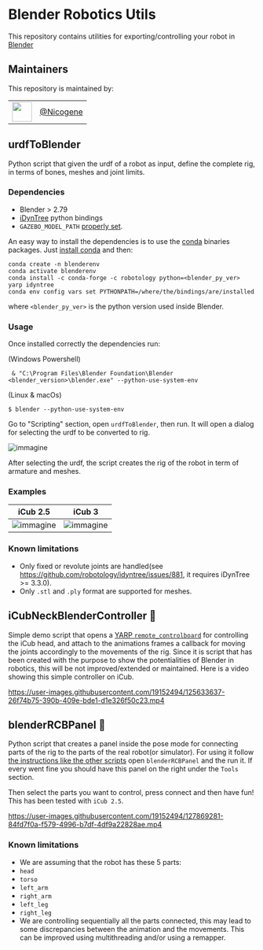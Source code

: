 # Blender Robotics Utils
This repository contains utilities for exporting/controlling your robot in [Blender](https://www.blender.org/)

## Maintainers
This repository is maintained by:

| | |
|:---:|:---:|
| [<img src="https://github.com/Nicogene.png" width="40">](https://github.com/niNicogenecogene) | [@Nicogene](https://github.com/Nicogene) |

## urdfToBlender
Python script that given the urdf of a robot as input, define the complete rig, in terms of bones, meshes and joint limits.
### Dependencies
- Blender > 2.79
- [iDynTree](https://github.com/robotology/idyntree) python bindings
- `GAZEBO_MODEL_PATH` [properly set](https://github.com/robotology/icub-models#use-the-models-with-gazebo).

An easy way to install the dependencies is to use the [conda](https://docs.conda.io/en/latest/) binaries packages.
Just [install conda](https://github.com/robotology/robotology-superbuild/blob/master/doc/install-miniforge.md) and then:

```
conda create -n blenderenv
conda activate blenderenv
conda install -c conda-forge -c robotology python=<blender_py_ver> yarp idyntree
conda env config vars set PYTHONPATH=/where/the/bindings/are/installed
```
where `<blender_py_ver>` is the python version used inside Blender.

### Usage
Once installed correctly the dependencies run:

(Windows Powershell)
```
 & "C:\Program Files\Blender Foundation\Blender <blender_version>\blender.exe" --python-use-system-env
```
(Linux & macOs)
```
$ blender --python-use-system-env
```

Go to "Scripting" section, open `urdfToBlender`, then run.
It will open a dialog for selecting the urdf to be converted to rig.

![immagine](https://user-images.githubusercontent.com/19152494/126337119-6b899183-1f2a-413c-8b88-4e5727818891.png)

After selecting the urdf, the script creates the rig of the robot in term of armature and meshes.

### Examples

|**iCub 2.5** | **iCub 3**|
|:---:|:---:|
| ![immagine](https://user-images.githubusercontent.com/19152494/126991916-39b97bd1-da3b-4114-8597-9d835ad835a1.png) | ![immagine](https://user-images.githubusercontent.com/19152494/126991957-feb4eb6b-5ae0-4d3b-bfef-4ec05a5eaf10.png) |


### Known limitations
- Only fixed or revolute joints are handled(see https://github.com/robotology/idyntree/issues/881, it requires iDynTree >= 3.3.0).
- Only `.stl` and `.ply` format are supported for meshes.

## iCubNeckBlenderController 🚧
Simple demo script that opens a [YARP `remote_controlboard`](http://yarp.it/latest/classRemoteControlBoard.html#details) for controlling the iCub head, and attach to the animations frames a callback for moving the joints accordingly to the movements of the rig.
Since it is script that has been created with the purpose to show the potentialities of Blender in robotics, this will be not improved/extended or maintained.
Here is a video showing this simple controller on iCub.

https://user-images.githubusercontent.com/19152494/125633637-26f74b75-390b-409e-bde1-d1e326f50c23.mp4

## blenderRCBPanel 🚧
Python script that creates a panel inside the pose mode for connecting parts of the rig to the parts of the real robot(or simulator).
For using it follow [the instructions like the other scripts](https://github.com/robotology/blender-robotics-utils#usage) open `blenderRCBPanel` and the run it.
If every went fine you should have this panel on the right under the `Tools` section.

Then select the parts you want to control, press connect and then have fun!
This has been tested with `iCub 2.5`.

https://user-images.githubusercontent.com/19152494/127869281-84fd7f0a-f579-4996-b7df-4df9a22828ae.mp4

### Known limitations
- We are assuming that the robot has these 5 parts:
 - `head`
 - `torso`
 - `left_arm`
 - `right_arm`
 - `left_leg`
 - `right_leg`
- We are controlling sequentially all the parts connected, this may lead to some discrepancies between the animation and the movements. This can be improved using multithreading and/or using a remapper.

